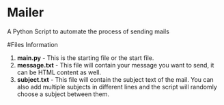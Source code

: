 # Mailer
A Python Script to automate the process of sending mails

#Files Information

1. **main.py**  - This is the starting file or the start file. 
1. **message.txt** - This file will contain your message you want to send, it can be HTML content as well.
1. **subject.txt** - This file will contain the subject text of the mail. You can also add multiple subjects in different lines and the script will randomly choose a subject between them.


